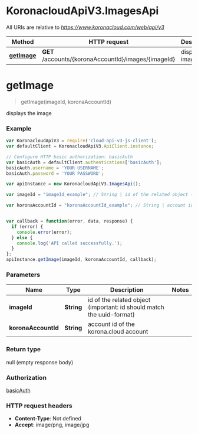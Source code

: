 # KoronacloudApiV3.ImagesApi

All URIs are relative to *https://www.koronacloud.com/web/api/v3*

Method | HTTP request | Description
------------- | ------------- | -------------
[**getImage**](ImagesApi.md#getImage) | **GET** /accounts/{koronaAccountId}/images/{imageId} | displays the image


<a name="getImage"></a>
# **getImage**
> getImage(imageId, koronaAccountId)

displays the image



### Example
```javascript
var KoronacloudApiV3 = require('cloud-api-v3-js-client');
var defaultClient = KoronacloudApiV3.ApiClient.instance;

// Configure HTTP basic authorization: basicAuth
var basicAuth = defaultClient.authentications['basicAuth'];
basicAuth.username = 'YOUR USERNAME';
basicAuth.password = 'YOUR PASSWORD';

var apiInstance = new KoronacloudApiV3.ImagesApi();

var imageId = "imageId_example"; // String | id of the related object (important: id should match the uuid-format)

var koronaAccountId = "koronaAccountId_example"; // String | account id of the korona.cloud account


var callback = function(error, data, response) {
  if (error) {
    console.error(error);
  } else {
    console.log('API called successfully.');
  }
};
apiInstance.getImage(imageId, koronaAccountId, callback);
```

### Parameters

Name | Type | Description  | Notes
------------- | ------------- | ------------- | -------------
 **imageId** | **String**| id of the related object (important: id should match the uuid-format) | 
 **koronaAccountId** | **String**| account id of the korona.cloud account | 

### Return type

null (empty response body)

### Authorization

[basicAuth](../README.md#basicAuth)

### HTTP request headers

 - **Content-Type**: Not defined
 - **Accept**: image/png, image/jpg


